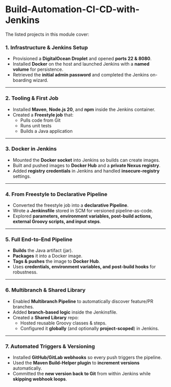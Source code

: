 # Build-Automation-CI-CD-with-Jenkins

The listed projects in this module cover:

### **1. Infrastructure & Jenkins Setup**
- Provisioned a **DigitalOcean Droplet** and opened **ports 22 & 8080**.
- Installed **Docker** on the host and launched Jenkins with a **named volume** for persistence.
- Retrieved the **initial admin password** and completed the Jenkins on-boarding wizard.

---

### **2. Tooling & First Job**
- Installed **Maven**, **Node.js 20**, and **npm** inside the Jenkins container.
- Created a **Freestyle job** that:
  - Pulls code from Git
  - Runs unit tests
  - Builds a Java application

---

### **3. Docker in Jenkins**
- Mounted the **Docker socket** into Jenkins so builds can create images.
- Built and pushed images to **Docker Hub** and a **private Nexus registry**.
- Added **registry credentials** in Jenkins and handled **insecure-registry** settings.

---

### **4. From Freestyle to Declarative Pipeline**
- Converted the freestyle job into a **declarative Pipeline**.
- Wrote a **Jenkinsfile** stored in SCM for versioned pipeline-as-code.
- Explored **parameters, environment variables, post-build actions, external Groovy scripts, and input steps**.

---

### **5. Full End-to-End Pipeline**
- **Builds** the Java artifact (jar).
- **Packages** it into a Docker image.
- **Tags & pushes** the image to **Docker Hub**.
- Uses **credentials, environment variables, and post-build hooks** for robustness.

---

### **6. Multibranch & Shared Library**
- Enabled **Multibranch Pipeline** to automatically discover feature/PR branches.
- Added **branch-based logic** inside the Jenkinsfile.
- Created a **Shared Library** repo:
  - Hosted reusable Groovy classes & steps.
  - Configured it **globally** (and optionally **project-scoped**) in Jenkins.

---

### **7. Automated Triggers & Versioning**
- Installed **GitHub/GitLab webhooks** so every push triggers the pipeline.
- Used the **Maven Build-Helper plugin** to **increment versions** automatically.
- Committed the **new version back to Git** from within Jenkins while **skipping webhook loops**.
